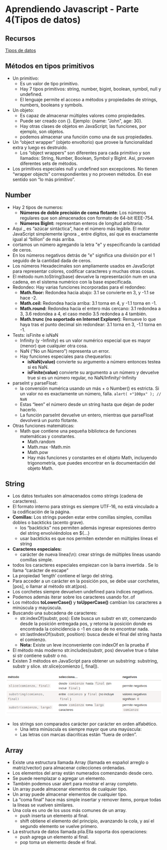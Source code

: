 # Aprendiendo Javascript - Parte 4(Tipos de datos)

## Recursos

[Tipos de datos](https://es.javascript.info/data-types)

## Métodos en tipos primitivos
- Un primitivo:
  - Es un valor de tipo primitivo.
  - Hay 7 tipos primitivos: string, number, bigint, boolean, symbol, null y undefined.
  - El lenguaje permite el acceso a métodos y propiedades de strings, numbers, booleans y symbols.
- Un objeto:
  - Es capaz de almacenar múltiples valores como propiedades.
  - Puede ser creado con {}. Ejemplo: {name: "John", age: 30}. 
  - Hay otras clases de objetos en JavaScript; las funciones, por ejemplo, son objetos.
  - podemos almacenar una función como una de sus propiedades.
- Un “object wrapper” (objeto envoltorio) que provee la funcionalidad extra y luego es destruido.
  - Los “object wrappers” son diferentes para cada primitivo y son llamados: String, Number, Boolean, Symbol y BigInt. Así, proveen diferentes sets de métodos.
- Los primitivos especiales null y undefined son excepciones. No tienen “wrapper objects” correspondientes y no proveen métodos. En ese sentido son “lo más primitivo”.

## Number
- Hay 2 tipos de numeros:
  - **Números de doble precisión de coma flotante**: Los números regulares que son almacenados con formato de 64-bit IEEE-754.
  - **Números BigInt:** representan enteros de longitud arbitraria.
- Aquí _ es “azúcar sintáctica”, hace el número más legible. El motor JavaScript simplemente ignora _ entre dígitos, así que es exactamente igual al “billion” de más arriba.
- cortamos un número agregando la letra "e" y especificando la cantidad de ceros.
- En los números negativos detrás de "e" significa una división por el 1 seguido de la cantidad dada de ceros.
- Los números Hexadecimales son ampliamente usados en JavaScript para representar colores, codificar caracteres y muchas otras cosas.
- El método num.toString(base) devuelve la representación num en una cadena, en el sistema numérico con la base especificada.
- Redondeo: Hay varias funciones incorporadas para el redondeo:
  - **Math.floor:** Redondea hacia abajo: 3.1 se convierte en 3, y -1.1 se hace -2.
  - **Math.ceil:** Redondea hacia arriba: 3.1 torna en 4, y -1.1 torna en -1.
  - **Math.round:** Redondea hacia el entero más cercano: 3.1 redondea a 3, 3.6 redondea a 4, el caso medio 3.5 redondea a 4 también.
  - **Math.trunc (no soportado en Internet Explorer):** Remueve lo que haya tras el punto decimal sin redondear: 3.1 torna en 3, -1.1 torna en -1.
- Tests: isFinite e isNaN
  - Infinity (y -Infinity) es un valor numérico especial que es mayor (menor) que cualquier otra cosa.
  - NaN (“No un Número”) representa un error.
  - Hay funciones especiales para chequearlos:
    - **isNaN(value)** convierte su argumento a número entonces testea si es NaN.
    - **isFinite(value)** convierte su argumento a un número y devuelve true si es un número regular, no NaN/Infinity/-Infinity
- parseInt y parseFloat:
  - la conversión numérica usando un más + o Number() es estricta. Si un valor no es exactamente un número, falla. `alert( +"100px" ); // NaN`
  - Estas “leen” el número desde un string hasta que dejan de poder hacerlo.
  - La función parseInt devuelve un entero, mientras que parseFloat devolverá un punto flotante.
- Otras funciones matemáticas:
  -  Math que contiene una pequeña biblioteca de funciones matemáticas y constantes.
     -  Math.random
     -  Math.max -Math.min
     -  Math.pow
     -  Hay más funciones y constantes en el objeto Math, incluyendo trigonometría, que puedes encontrar en la documentación del objeto Math.

## String
- Los datos textuales son almacenados como strings (cadena de caracteres).
- El formato interno para strings es siempre UTF-16, no está vinculado a la codificación de la página.
- **Comillas:** Los strings pueden estar entre comillas simples, comillas dobles o backticks (acento grave).
  - los “backticks” nos permiten además ingresar expresiones dentro del string envolviéndolos en ${…}
  - usar backticks es que nos permiten extender en múltiples líneas el string
- **Caracteres especiales:** 
  - carácter de nueva línea(\n):   crear strings de múltiples líneas usando comillas simple.
- todos los caracteres especiales empiezan con la barra invertida \. Se lo llama “carácter de escape”
- La propiedad ‘length’ contiene el largo del string.
- Para acceder a un carácter en la posición pos, se debe usar corchetes, [pos], o llamar al método str.at(pos). 
- Los corchetes siempre devuelven undefined para índices negativos.
- Podemos además iterar sobre los caracteres usando for..of
- Los métodos **toLowerCase()** y **toUpperCase()** cambian los caracteres a minúscula y mayúscula.
- Buscando una subcadena de caracteres:
  -  str.indexOf(substr, pos): Este busca un substr en str, comenzando desde la posición entregada pos, y retorna la posición donde es encontrada la coincidencia o -1 en caso de no encontrar nada.
  -  str.lastIndexOf(substr, position): busca desde el final del string hasta el comienzo.
  -  **Nota:** Existe un leve inconveniente con indexOf en la prueba if
- El método más moderno str.includes(substr, pos) devuelve true o false si str contiene substr o no.
- Existen 3 métodos en JavaScript para obtener un substring: substring, substr y slice. str.slice(comienzo [, final]).

![Metodos para obtener substring](../images/string.png)

-  los strings son comparados carácter por carácter en orden alfabético.
   -  Una letra minúscula es siempre mayor que una mayúscula:
   - Las letras con marcas diacríticas están “fuera de orden”.
## Array
- Existe una estructura llamada Array (llamada en español arreglo o matriz/vector) para almacenar colecciones ordenadas.
- Los elementos del array están numerados comenzando desde cero.
- Se puede reemplazar o agregar un elemento.
- También podemos usar alert para mostrar el array completo.
- Un array puede almacenar elementos de cualquier tipo.
- Un array puede almacenar elementos de cualquier tipo.
- La “coma final” hace más simple insertar y remover items, porque todas la líneas se vuelven similares.
- Una cola es uno de los usos más comunes de un array.
  - push inserta un elemento al final.
  - shift obtiene el elemento del principio, avanzando la cola, y así el segundo elemento se vuelve primero.
- La estructura de datos llamada pila.Ella soporta dos operaciones:
  - push agrega un elemento al final.
  - pop toma un elemento desde el final.


